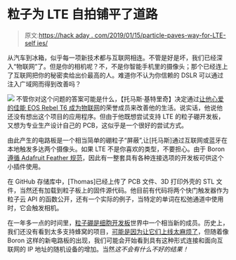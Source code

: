 # 粒子为 LTE 自拍铺平了道路

> 原文:[https://hack aday . com/2019/01/15/particle-paves-way-for-LTE-self ies/](https://hackaday.com/2019/01/15/particle-paves-way-for-lte-selfies/)

从汽车到冰箱，似乎每一项新技术都与互联网相连。不管是好是坏，我们已经深入“物联网”了。但是你的相机呢？不，不是你智能手机里的摄像头；那个已经连上了互联网把你的秘密卖给出价最高的人。难道你不认为你信赖的 DSLR 可以通过注入广域网而得到改善吗？

[![](../Images/796041451827c8839f29f09d6f27e7ae.png)](https://hackaday.com/wp-content/uploads/2019/01/ltecam_detail.jpg) 不管你对这个问题的答案可能是什么，【托马斯·基特里奇】决定通过[让他心爱的佳能 EOS Rebel T6 成为物联网](https://github.com/timmah1991/CameraController)的荣誉成员来改善他的生活。说实话，他说他还没有想出这个项目的应用程序。但由于他既想尝试支持 LTE 的粒子硼开发板，又想为专业生产设计自己的 PCB，这似乎是一个很好的尝试方式。

由此产生的电路板是一个相当简单的硼粒子“屏蔽”,让[托马斯]通过互联网或蓝牙在本地触发多达两个摄像头。如果 LTE 不是你喜欢的类型，不要担心。由于 Boron [遵循 Adafruit Feather 规范](https://learn.adafruit.com/adafruit-feather/feather-specification)，因此有一整套具有各种连接选项的开发板可供这个小插件使用。

在 GitHub 存储库中，[Thomas]已经上传了 PCB 文件、3D 打印外壳的 STL 文件，当然还有加载到粒子板上的固件源代码。他目前有代码将两个快门触发器作为粒子云 API 的函数公开，还有一个实际的例子，当特定的单词在松弛通道中使用时，它会触发相机。

在一年多一点的时间里，[粒子硼是细胞开发板](https://hackaday.com/2018/02/13/particle-introduces-new-hardware-adds-mesh-support/)世界中一个相当新的成员。历史上，我们还没有看到太多支持蜂窝的项目，[可能是因为让它们上线太麻烦了](https://hackaday.com/2019/01/04/finding-the-goldilocks-cell-module/)，但随着像 Boron 这样的新电路板的出现，我们可能会开始看到具有这种形式连接和面向互联网的 IP 地址的随机设备的增加。当然*这不会有什么不好的结果！*